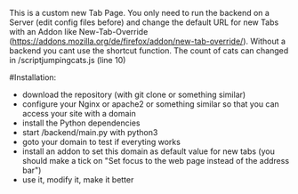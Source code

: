 This is a custom new Tab Page. You only need to run the backend on a Server (edit config files before) and change the default URL for new Tabs with an Addon like New-Tab-Override (https://addons.mozilla.org/de/firefox/addon/new-tab-override/). Without a backend you cant use the shortcut function.
The count of cats can changed in /scriptjumpingcats.js (line 10)

#Installation:

- download the repository (with git clone or something similar)
- configure your Nginx or apache2 or something similar so that you can access your site with a domain
- install the Python dependencies
- start /backend/main.py with python3
- goto your domain to test if everyting works
- install an addon to set this domain as default value for new tabs (you should make a tick on "Set focus to the web page instead of the address bar")
- use it, modify it, make it better
